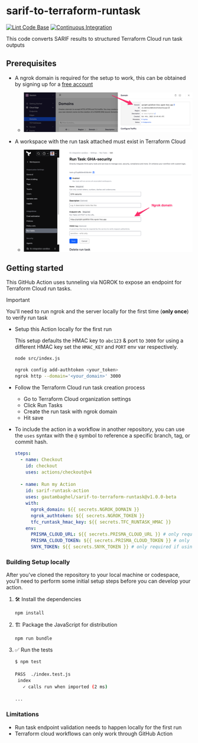 # sarif-to-terraform-runtask

[![Lint Code Base](https://github.com/gautambaghel/sarif-to-terraform-runtask/actions/workflows/linter.yml/badge.svg)](https://github.com/gautambaghel/sarif-to-terraform-runtask/actions/workflows/linter.yml)
[![Continuous Integration](https://github.com/gautambaghel/sarif-to-terraform-runtask/actions/workflows/ci.yml/badge.svg)](https://github.com/gautambaghel/sarif-to-terraform-runtask/actions/workflows/ci.yml)

This code converts SARIF results to structured Terraform Cloud run task outputs

## Prerequisites

* A ngrok domain is required for the setup to work, this can be obtained by signing up for a [free account](https://dashboard.ngrok.com/signup)
  * ![ngrok_setup](images/ngrok.png)

* A workspace with the run task attached must exist in Terraform Cloud
  * ![terraform_cloud_setup](images/terraform.png)

## Getting started

This GitHub Action uses tunneling via NGROK to expose an endpoint for Terraform Cloud run tasks.

> [!IMPORTANT]
>
> You'll need to run ngrok and the server locally for the first time (**only once**) to verify run task

* Setup this Action locally for the first run

  This setup defaults the HMAC key to `abc123` & port to `3000` for using a different HMAC key set the `HMAC_KEY` and `PORT` env var respectively.

  ```sh
  node src/index.js
  ```

  ```sh
  ngrok config add-authtoken <your_token>
  ngrok http --domain='<your_domain>' 3000
  ```

* Follow the Terraform Cloud run task creation process
  * Go to Terraform Cloud organization settings
  * Click Run Tasks
  * Create the run task with ngrok domain
  * Hit save


* To include the action in a workflow in another repository, you can use the
  `uses` syntax with the `@` symbol to reference a specific branch, tag, or commit
  hash.

  ```yaml
  steps:
    - name: Checkout
      id: checkout
      uses: actions/checkout@v4

    - name: Run my Action
      id: sarif-runtask-action
      uses: gautambaghel/sarif-to-terraform-runtask@v1.0.0-beta
      with:
        ngrok_domain: ${{ secrets.NGROK_DOMAIN }}
        ngrok_authtoken: ${{ secrets.NGROK_TOKEN }}
        tfc_runtask_hmac_key: ${{ secrets.TFC_RUNTASK_HMAC }}
      env:
        PRISMA_CLOUD_URL: ${{ secrets.PRISMA_CLOUD_URL }} # only required if using prisma cloud
        PRISMA_CLOUD_TOKEN: ${{ secrets.PRISMA_CLOUD_TOKEN }} # only required if using prisma cloud
        SNYK_TOKEN: ${{ secrets.SNYK_TOKEN }} # only required if using snyk
  ```

### Building Setup locally

After you've cloned the repository to your local machine or codespace, you'll
need to perform some initial setup steps before you can develop your action.

1. :hammer_and_wrench: Install the dependencies

   ```bash
   npm install
   ```

2. :building_construction: Package the JavaScript for distribution

   ```bash
   npm run bundle
   ```

3. :white_check_mark: Run the tests

   ```bash
   $ npm test

   PASS  ./index.test.js
    index
      ✓ calls run when imported (2 ms)

   ...
   ```

### Limitations

* Run task endpoint validation needs to happen locally for the first run
* Terraform cloud workflows can only work through GitHub Action

